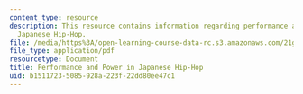```yaml
---
content_type: resource
description: This resource contains information regarding performance and power in
  Japanese Hip-Hop.
file: /media/https%3A/open-learning-course-data-rc.s3.amazonaws.com/21g-035-topics-in-culture-and-globalization-fall-2003/b15117235085928a223f22dd80ee47c1_MIT21G_035F03_l07.pdf
file_type: application/pdf
resourcetype: Document
title: Performance and Power in Japanese Hip-Hop
uid: b1511723-5085-928a-223f-22dd80ee47c1
---
```

